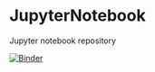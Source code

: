 # JupyterNotebook
Jupyter notebook repository


[![Binder](https://mybinder.org/badge_logo.svg)](https://mybinder.org/v2/gh/DentMan06/JupyterNotebook/master)
